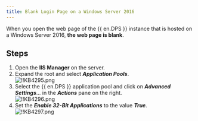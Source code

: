 ```yaml
---
title: Blank Login Page on a Windows Server 2016
---
```

When you open the web page of the {{ en.DPS }} instance that is hosted on a Windows Server 2016, **the web page is blank**. 

## Steps

1. Open the **IIS Manager** on the server. 
2. Expand the root and select ***Application Pools***.  
![!!KB4295.png](/img/en/kb/KB4295.png) 
1. Select the {{ en.DPS }} application pool and click on ***Advanced Settings***... in the ***Actions*** pane on the right.  
![!!KB4296.png](/img/en/kb/KB4296.png) 
1. Set the ***Enable 32-Bit Applications*** to the value ***True***.  
![!!KB4297.png](/img/en/kb/KB4297.png) 